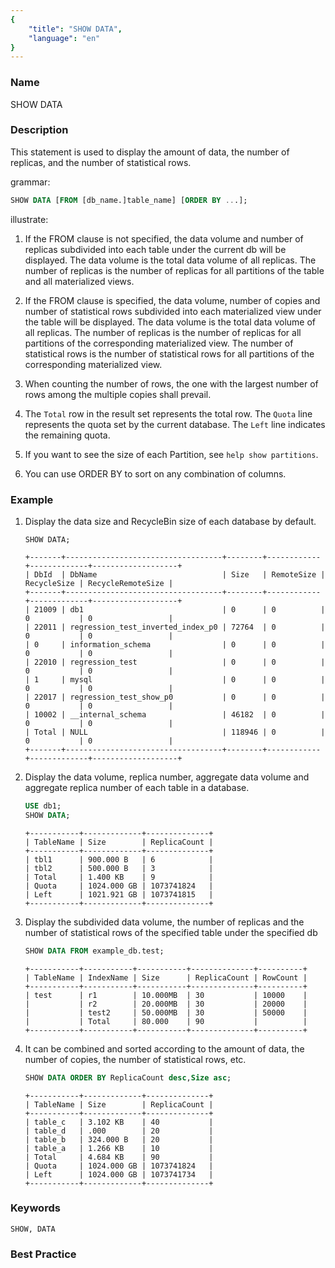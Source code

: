 ```yaml
---
{
    "title": "SHOW DATA",
    "language": "en"
}
---
```


<!--
Licensed to the Apache Software Foundation (ASF) under one
or more contributor license agreements.  See the NOTICE file
distributed with this work for additional information
regarding copyright ownership.  The ASF licenses this file
to you under the Apache License, Version 2.0 (the
"License"); you may not use this file except in compliance
with the License.  You may obtain a copy of the License at

  http://www.apache.org/licenses/LICENSE-2.0

Unless required by applicable law or agreed to in writing,
software distributed under the License is distributed on an
"AS IS" BASIS, WITHOUT WARRANTIES OR CONDITIONS OF ANY
KIND, either express or implied.  See the License for the
specific language governing permissions and limitations
under the License.
-->



### Name

SHOW DATA

### Description

This statement is used to display the amount of data, the number of replicas, and the number of statistical rows.

grammar:

```sql
SHOW DATA [FROM [db_name.]table_name] [ORDER BY ...];
```

illustrate:

1. If the FROM clause is not specified, the data volume and number of replicas subdivided into each table under the current db will be displayed. The data volume is the total data volume of all replicas. The number of replicas is the number of replicas for all partitions of the table and all materialized views.

2. If the FROM clause is specified, the data volume, number of copies and number of statistical rows subdivided into each materialized view under the table will be displayed. The data volume is the total data volume of all replicas. The number of replicas is the number of replicas for all partitions of the corresponding materialized view. The number of statistical rows is the number of statistical rows for all partitions of the corresponding materialized view.

3. When counting the number of rows, the one with the largest number of rows among the multiple copies shall prevail.

4. The `Total` row in the result set represents the total row. The `Quota` line represents the quota set by the current database. The `Left` line indicates the remaining quota.

5. If you want to see the size of each Partition, see `help show partitions`.

6. You can use ORDER BY to sort on any combination of columns.

### Example

1. Display the data size and RecycleBin size of each database by default.

    ```
    SHOW DATA;
    ```

    ```
    +-------+-----------------------------------+--------+------------+-------------+-------------------+
    | DbId  | DbName                            | Size   | RemoteSize | RecycleSize | RecycleRemoteSize |
    +-------+-----------------------------------+--------+------------+-------------+-------------------+
    | 21009 | db1                               | 0      | 0          | 0           | 0                 |
    | 22011 | regression_test_inverted_index_p0 | 72764  | 0          | 0           | 0                 |
    | 0     | information_schema                | 0      | 0          | 0           | 0                 |
    | 22010 | regression_test                   | 0      | 0          | 0           | 0                 |
    | 1     | mysql                             | 0      | 0          | 0           | 0                 |
    | 22017 | regression_test_show_p0           | 0      | 0          | 0           | 0                 |
    | 10002 | __internal_schema                 | 46182  | 0          | 0           | 0                 |
    | Total | NULL                              | 118946 | 0          | 0           | 0                 |
    +-------+-----------------------------------+--------+------------+-------------+-------------------+
    ```

2. Display the data volume, replica number, aggregate data volume and aggregate replica number of each table in a database.

   ```sql
   USE db1;
   SHOW DATA;
   ```

   ```
   +-----------+-------------+--------------+
   | TableName | Size        | ReplicaCount |
   +-----------+-------------+--------------+
   | tbl1      | 900.000 B   | 6            |
   | tbl2      | 500.000 B   | 3            |
   | Total     | 1.400 KB    | 9            |
   | Quota     | 1024.000 GB | 1073741824   |
   | Left      | 1021.921 GB | 1073741815   |
   +-----------+-------------+--------------+
   ```

3. Display the subdivided data volume, the number of replicas and the number of statistical rows of the specified table under the specified db

   ```sql
   SHOW DATA FROM example_db.test;
   ```

   ```
   +-----------+-----------+-----------+--------------+----------+
   | TableName | IndexName | Size      | ReplicaCount | RowCount |
   +-----------+-----------+-----------+--------------+----------+
   | test      | r1        | 10.000MB  | 30           | 10000    |
   |           | r2        | 20.000MB  | 30           | 20000    |
   |           | test2     | 50.000MB  | 30           | 50000    |
   |           | Total     | 80.000    | 90           |          |
   +-----------+-----------+-----------+--------------+----------+
   ```

4. It can be combined and sorted according to the amount of data, the number of copies, the number of statistical rows, etc.

   ```sql
   SHOW DATA ORDER BY ReplicaCount desc,Size asc;
   ```

   ```
   +-----------+-------------+--------------+
   | TableName | Size        | ReplicaCount |
   +-----------+-------------+--------------+
   | table_c   | 3.102 KB    | 40           |
   | table_d   | .000        | 20           |
   | table_b   | 324.000 B   | 20           |
   | table_a   | 1.266 KB    | 10           |
   | Total     | 4.684 KB    | 90           |
   | Quota     | 1024.000 GB | 1073741824   |
   | Left      | 1024.000 GB | 1073741734   |
   +-----------+-------------+--------------+
   ```

### Keywords

    SHOW, DATA

### Best Practice


